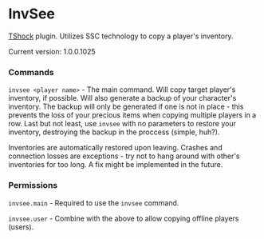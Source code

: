 InvSee
======
[TShock](https://github.com/NyxStudios/TShock/) plugin. Utilizes SSC technology to copy a player's inventory.

Current version: 1.0.0.1025


### Commands ###
`invsee <player name>` - The main command. Will copy target player's inventory, if possible. Will also generate a backup of your character's inventory. The backup will only be generated if one is not in place -  this prevents the loss of your precious items when copying multiple players in a row. Last but not least, use `invsee` with no parameters to restore your inventory, destroying the backup in the proccess (simple, huh?).

Inventories are automatically restored upon leaving. Crashes and connection losses are exceptions - try not to hang around with other's inventories for too long. A fix might be implemented in the future.


### Permissions ###
`invsee.main` - Required to use the `invsee` command.

`invsee.user` - Combine with the above to allow copying offline players (users).
